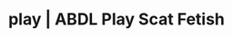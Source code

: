 ---
categories:
- Queer Kinks
- Erotic Audiobooks
- Roleplay Fantasies
- Femdom
- Immersive Erotica
image: /assets/images/1747714217467.jpg
layout: post
schema:
  description: Premium adult content featuring Scat Fetish, ABDL Play. High-quality
    images with erotic themes.
  keywords:
  - ASMR Porn
  - Nerdy Seduction
  - ABDL Play
  - Vintage Boudoir
  - Gender-Fluid
  - Spiritual Kink
  - Scat Fetish
  name: 1747714217467 | Scat Fetish ABDL Play
  type: VisualArtwork
seo:
  description: Featured content with exclusive Scat Fetish, ABDL Play. HD images available.
  keywords: Scat Fetish, ABDL Play
  og_image: /assets/images/1747714217467.jpg
  schema_type: VisualArtwork
tags:
- '#play'
- Scat Fetish
- ABDL Play
title: play | ABDL Play Scat Fetish
---